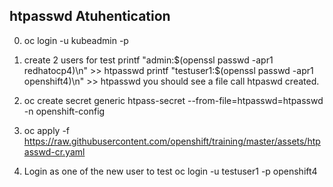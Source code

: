 ## htpasswd Atuhentication

0. oc login -u kubeadmin -p <your admin password>

1. create 2 users for test
printf "admin:$(openssl passwd -apr1 redhatocp4)\n" >> htpasswd
printf "testuser1:$(openssl passwd -apr1 openshift4)\n" >> htpasswd
you should see a file call htpaswd created.

2. oc create secret generic htpass-secret --from-file=htpasswd=htpasswd -n openshift-config

3. oc apply -f https://raw.githubusercontent.com/openshift/training/master/assets/htpasswd-cr.yaml

4. Login as one of the new user to test
oc login -u testuser1 -p openshift4
